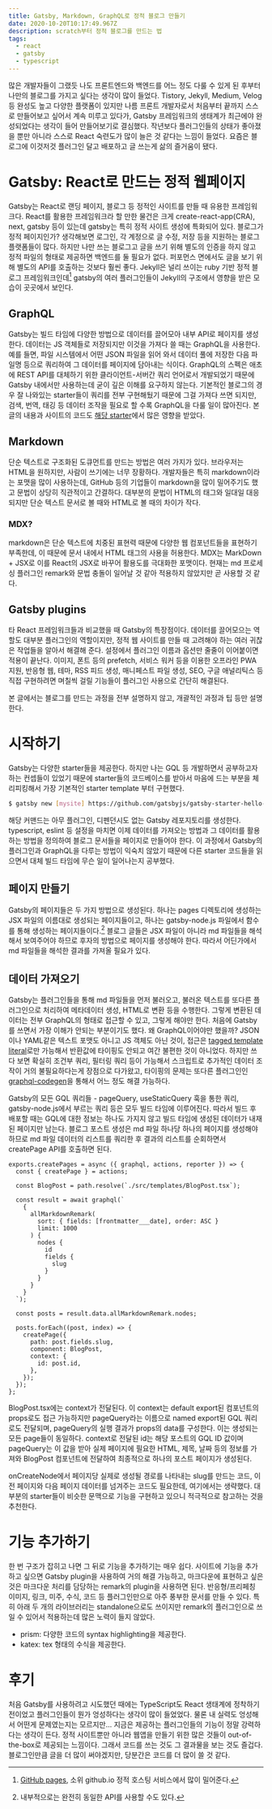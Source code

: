 ```yaml
---
title: Gatsby, Markdown, GraphQL로 정적 블로그 만들기
date: 2020-10-20T10:17:49.967Z
description: scratch부터 정적 블로그를 만드는 법
tags:
  - react
  - gatsby
  - typescript
---
```


많은 개발자들이 그랬듯 나도 프론트엔드와 백엔드를 어느 정도 다룰 수 있게 된 후부터 나만의 블로그를 가지고 싶다는 생각이 많이 들었다. Tistory, Jekyll, Medium, Velog 등 완성도 높고 다양한 플랫폼이 있지만 나름 프론트 개발자로서 처음부터 끝까지 스스로 만들어보고 싶어서 계속 미루고 있다가, Gatsby 프레임워크의 생태계가 최근에야 완성되었다는 생각이 들어 만들어보기로 결심했다. 작년보다 플러그인들의 상태가 좋아졌을 뿐만 아니라 스스로 React 숙련도가 많이 늘은 것 같다는 느낌이 들었다. 요즘은 블로그에 이것저것 플러그인 달고 배포하고 글 쓰는게 삶의 즐거움이 됐다.

# Gatsby: React로 만드는 정적 웹페이지

Gatsby는 React로 랜딩 페이지, 블로그 등 정적인 사이트를 만들 때 유용한 프레임워크다. React를 활용한 프레임워크라 할 만한 물건은 크게 create-react-app(CRA), next, gatsby 등이 있는데 gatsby는 특히 정적 사이트 생성에 특화되어 있다. 블로그가 정적 페이지인가? 생각해보면 로그인, 각 계정으로 글 수정, 저장 등을 지원하는 블로그 플랫폼들이 많다. 하지만 나만 쓰는 블로그고 글을 쓰기 위해 별도의 인증을 하지 않고 정적 파일의 형태로 제공하면 백엔드를 둘 필요가 없다. 퍼포먼스 면에서도 글을 보기 위해 별도의 API를 호출하는 것보다 훨씬 좋다. Jekyll은 널리 쓰이는 ruby 기반 정적 블로그 프레임워크인데[^1] gatsby의 여러 플러그인들이 Jekyll의 구조에서 영향을 받은 모습이 곳곳에서 보인다.

## GraphQL

Gatsby는 빌드 타임에 다양한 방법으로 데이터를 끌어모아 내부 API로 페이지를 생성한다. 데이터는 JS 객체들로 저장되지만 이것을 가져다 쓸 때는 GraphQL을 사용한다. 예를 들면, 파일 시스템에서 어떤 JSON 파일을 읽어 와서 데이터 풀에 저장한 다음 파일명 등으로 쿼리하여 그 데이터를 페이지에 담아내는 식이다. GraphQL의 스펙은 애초에 REST API를 대체하기 위한 클라이언트-서버간 쿼리 언어로서 개발되었기 때문에 Gatsby 내에서만 사용하는데 굳이 깊은 이해를 요구하지 않는다. 기본적인 블로그의 경우 잘 나와있는 starter들이 쿼리를 전부 구현해뒀기 때문에 그걸 가져다 쓰면 되지만, 검색, 번역, 태깅 등 데이터 조작을 필요로 할 수록 GraphQL을 다룰 일이 많아진다. 본 글의 내용과 사이트의 코드도 [해당 starter](https://www.gatsbyjs.com/starters/gatsbyjs/gatsby-starter-blog/)에서 많은 영향을 받았다.

## Markdown

단순 텍스트로 구조화된 도큐먼트를 만드는 방법은 여러 가지가 있다. 브라우저는 HTML을 원하지만, 사람이 쓰기에는 너무 장황하다. 개발자들은 특히 markdown이라는 포맷을 많이 사용하는데, GitHub 등의 기업들이 markdown을 많이 밀어주기도 했고 문법이 상당히 직관적이고 간결하다. 대부분의 문법이 HTML의 태그와 일대일 대응되지만 단순 텍스트 문서로 볼 때와 HTML로 볼 때의 차이가 작다.

### MDX?

markdown은 단순 텍스트에 치중된 표현력 때문에 다양한 웹 컴포넌트들을 표현하기 부족한데, 이 때문에 문서 내에서 HTML 태그의 사용을 허용한다. MDX는 MarkDown + JSX로 이를 React의 JSX로 바꾸어 활용도를 극대화한 포맷이다. 현재는 md 프로세싱 플러그인 remark와 문법 충돌이 일어날 것 같아 적용하지 않았지만 곧 사용할 것 같다.

## Gatsby plugins

타 React 프레임워크들과 비교했을 때 Gatsby의 특장점이다. 데이터를 끌어모으는 역할도 대부분 플러그인의 역할이지만, 정적 웹 사이트를 만들 때 고려해야 하는 여러 귀찮은 작업들을 알아서 해결해 준다. 설정에서 플러그인 이름과 옵션만 줄줄이 이어붙이면 적용이 끝난다. 이미지, 폰트 등의 prefetch, 서비스 워커 등을 이용한 오프라인 PWA 지원, 반응형 웹, 테마, RSS 피드 생성, 매니페스트 파일 생성, SEO, 구글 애널리틱스 등 직접 구현하려면 며칠씩 걸릴 기능들이 플러그인 사용으로 간단히 해결된다.

본 글에서는 블로그를 만드는 과정을 전부 설명하지 않고, 개괄적인 과정과 팁 등만 설명한다.

# 시작하기

Gatsby는 다양한 starter들을 제공한다. 하지만 나는 GQL 등 개발하면서 공부하고자 하는 컨셉들이 있었기 때문에 starter들의 코드베이스를 받아서 마음에 드는 부분을 체리피킹해서 가장 기본적인 starter template 부터 구현했다.

```bash
$ gatsby new [mysite] https://github.com/gatsbyjs/gatsby-starter-hello-world
```

해당 커맨드는 아무 플러그인, 디펜던시도 없는 Gatsby 레포지토리를 생성한다. typescript, eslint 등 설정을 마치면 이제 데이터를 가져오는 방법과 그 데이터를 활용하는 방법을 정의하여 블로그 문서들을 페이지로 만들어야 한다. 이 과정에서 Gatsby의 플러그인과 GraphQL을 다루는 방법이 익숙치 않았기 때문에 다른 starter 코드들을 읽으면서 대체 빌드 타임에 무슨 일이 일어나는지 공부했다.

## 페이지 만들기

Gatsby의 페이지들은 두 가지 방법으로 생성된다. 하나는 pages 디렉토리에 생성하는 JSX 파일의 이름대로 생성되는 페이지들이고, 하나는 gatsby-node.js 파일에서 함수를 통해 생성하는 페이지들이다.[^2] 블로그 글들은 JSX 파일이 아니라 md 파일들을 해석해서 보여주어야 하므로 후자의 방법으로 페이지를 생성해야 한다. 따라서 어딘가에서 md 파일들을 해석한 결과를 가져올 필요가 있다.

## 데이터 가져오기

Gatsby는 플러그인들을 통해 md 파일들을 먼저 불러오고, 불러온 텍스트를 또다른 플러그인으로 처리하여 메타데이터 생성, HTML로 변환 등을 수행한다. 그렇게 변환된 데이터는 전부 GraphQL의 형태로 접근할 수 있고, 그렇게 해야만 한다. 처음에 Gatsby를 쓰면서 가장 이해가 안되는 부분이기도 했다. 왜 GraphQL이어야만 했을까? JSON이나 YAML같은 텍스트 포맷도 아니고 JS 객체도 아닌 것이, 접근은 [tagged template literal](https://developer.mozilla.org/ko/docs/Web/JavaScript/Reference/Template_literals)로만 가능해서 반환값에 타이핑도 안되고 여간 불편한 것이 아니었다. 하지만 쓰다 보면 확실히 조건부 쿼리, 필터링 쿼리 등이 가능해서 스크립트로 추가적인 데이터 조작이 거의 불필요하다는게 장점으로 다가왔고, 타이핑의 문제는 또다른 플러그인인 [graphql-codegen](https://www.gatsbyjs.com/plugins/gatsby-plugin-graphql-codegen)을 통해서 어느 정도 해결 가능하다.

Gatsby의 모든 GQL 쿼리들 - pageQuery, useStaticQuery 훅을 통한 쿼리, gatsby-node.js에서 부르는 쿼리 등은 모두 빌드 타임에 이루어진다. 따라서 빌드 후 배포할 때는 GQL에 대한 정보는 하나도 가지지 않고 빌드 타임에 생성된 데이터가 내재된 페이지만 남는다. 블로그 포스트 생성은 md 파일 하나당 하나의 페이지를 생성해야 하므로 md 파일 데이터의 리스트를 쿼리한 후 결과의 리스트를 순회하면서 createPage API를 호출하면 된다.

```javascript{numberLines: true}
exports.createPages = async ({ graphql, actions, reporter }) => {
  const { createPage } = actions;

  const BlogPost = path.resolve(`./src/templates/BlogPost.tsx`);

  const result = await graphql(`
    {
      allMarkdownRemark(
        sort: { fields: [frontmatter___date], order: ASC }
        limit: 1000
      ) {
        nodes {
          id
          fields {
            slug
          }
        }
      }
    }
  `);

  const posts = result.data.allMarkdownRemark.nodes;

  posts.forEach((post, index) => {
    createPage({
      path: post.fields.slug,
      component: BlogPost,
      context: {
        id: post.id,
      },
    });
  });
};
```

BlogPost.tsx에는 context가 전달된다. 이 context는 default export된 컴포넌트의 props로도 접근 가능하지만 pageQuery라는 이름으로 named export된 GQL 쿼리로도 전달되며, pageQuery의 실행 결과가 props의 data를 구성한다. 이는 생성되는 모든 page들이 동일하다. context로 전달된 id는 해당 포스트의 GQL ID 값이며 pageQuery는 이 값을 받아 실제 페이지에 필요한 HTML, 제목, 날짜 등의 정보를 가져와 BlogPost 컴포넌트에 전달하여 최종적으로 하나의 포스트 페이지가 생성된다.

onCreateNode에서 페이지당 실제로 생성될 경로를 나타내는 slug를 만드는 코드, 이전 페이지와 다음 페이지 데이터를 넘겨주는 코드도 필요한데, 여기에서는 생략했다. 대부분의 starter들이 비슷한 문맥으로 기능을 구현하고 있으니 적극적으로 참고하는 것을 추천한다.

# 기능 추가하기

한 번 구조가 잡히고 나면 그 뒤로 기능을 추가하기는 매우 쉽다. 사이트에 기능을 추가하고 싶으면 Gatsby plugin을 사용하여 거의 해결 가능하고, 마크다운에 표현하고 싶은 것은 마크다운 처리를 담당하는 remark의 plugin을 사용하면 된다. 반응형/프리페칭 이미지, 링크, 미주, 수식, 코드 등 플러그인만으로 아주 풍부한 문서를 만들 수 있다. 특히 아래 두 개의 라이브러리는 standalone으로도 쓰이지만 remark의 플러그인으로 쓰일 수 있어서 적용하는데 많은 노력이 들지 않았다.

- prism: 다양한 코드의 syntax highlighting을 제공한다.
- katex: tex 형태의 수식을 제공한다.

# 후기

처음 Gatsby를 사용하려고 시도했던 때에는 TypeScript도 React 생태계에 정착하기 전이었고 플러그인들이 뭔가 엉성하다는 생각이 많이 들었었다. 물론 내 실력도 엉성해서 어떤게 문제였는지는 모르지만... 지금은 제공하는 플러그인들의 기능이 정말 강력하다는 생각이 든다. 정적 사이트뿐만 아니라 웹앱을 만들기 위한 많은 것들이 out-of-the-box로 제공되는 느낌이다. 그래서 코드를 쓰는 것도 그 결과물을 보는 것도 즐겁다. 블로그인만큼 글을 더 많이 써야겠지만, 당분간은 코드를 더 많이 쓸 것 같다.

[^1]: [GitHub pages](https://pages.github.com), 소위 github.io 정적 호스팅 서비스에서 많이 밀어준다.
[^2]: 내부적으로는 완전히 동일한 API를 사용할 수도 있다.
